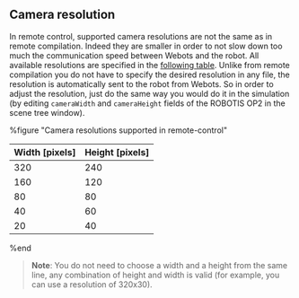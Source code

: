 ## Camera resolution

In remote control, supported camera resolutions are not the same as in
remote compilation. Indeed they are smaller in order to not slow down too much
the communication speed between Webots and the robot. All available resolutions
are specified in the [following table](#cameraremoteresolution).
Unlike from remote compilation you do not have to specify the desired resolution
in any file, the resolution is automatically sent to the robot from Webots. So
in order to adjust the resolution, just do the same way you would do it in the
simulation (by editing `cameraWidth` and `cameraHeight` fields of the ROBOTIS OP2
in the scene tree window).

%figure "Camera resolutions supported in remote-control"

| Width [pixels] | Height [pixels] |
| ------------- | -------------- |
| 320           | 240            |
| 160           | 120            |
| 80            | 80             |
| 40            | 60             |
| 20            | 40             |

%end

> **Note**:
You do not need to choose a width and a height from the same line, any
combination of height and width is valid (for example, you can use a resolution
of 320x30).
